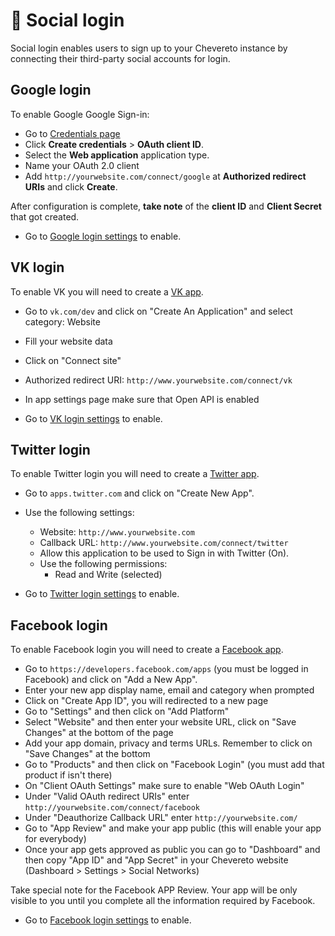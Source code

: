 # 🔐 Social login

Social login enables users to sign up to your Chevereto instance by connecting their third-party social accounts for login.

## Google login

To enable Google Google Sign-in:

* Go to [Credentials page](https://console.developers.google.com/apis/credentials)
* Click **Create credentials** > **OAuth client ID**.
* Select the **Web application** application type.
* Name your OAuth 2.0 client
* Add `http://yourwebsite.com/connect/google` at **Authorized redirect URIs** and click **Create**.

After configuration is complete, **take note** of the **client ID** and **Client Secret** that got created.

* Go to [Google login settings](../settings/social-networks.md#google) to enable.

## VK login

To enable VK you will need to create a [VK app](https://vk.com/dev).

* Go to `vk.com/dev` and click on "Create An Application" and select category: Website
* Fill your website data
* Click on "Connect site"
* Authorized redirect URI: `http://www.yourwebsite.com/connect/vk`
* In app settings page make sure that Open API is enabled

* Go to [VK login settings](../settings/social-networks.md#vk) to enable.

## Twitter login

To enable Twitter login you will need to create a [Twitter app](https://apps.twitter.com/).

* Go to `apps.twitter.com` and click on "Create New App".
* Use the following settings:
  * Website: `http://www.yourwebsite.com`
  * Callback URL: `http://www.yourwebsite.com/connect/twitter`
  * Allow this application to be used to Sign in with Twitter (On).
  * Use the following permissions:
    * Read and Write (selected)

* Go to [Twitter login settings](../settings/social-networks.md#twitter) to enable.

## Facebook login

To enable Facebook login you will need to create a [Facebook app](https://developers.facebook.com/).

* Go to `https://developers.facebook.com/apps` (you must be logged in Facebook) and click on "Add a New App".
* Enter your new app display name, email and category when prompted
* Click on "Create App ID", you will redirected to a new page
* Go to "Settings" and then click on "Add Platform"
* Select "Website" and then enter your website URL, click on "Save Changes" at the bottom of the page
* Add your app domain, privacy and terms URLs. Remember to click on "Save Changes" at the bottom
* Go to "Products" and then click on "Facebook Login" (you must add that product if isn't there)
* On "Client OAuth Settings" make sure to enable "Web OAuth Login"
* Under "Valid OAuth redirect URIs" enter `http://yourwebsite.com/connect/facebook`
* Under "Deauthorize Callback URL" enter `http://yourwebsite.com/`
* Go to "App Review" and make your app public (this will enable your app for everybody)
* Once your app gets approved as public you can go to "Dashboard" and then copy "App ID" and "App Secret" in your Chevereto website (Dashboard > Settings > Social Networks)

Take special note for the Facebook APP Review. Your app will be only visible to you until you complete all the information required by Facebook.

* Go to [Facebook login settings](../settings/social-networks.md#facebook) to enable.
